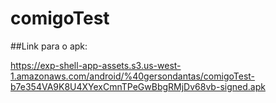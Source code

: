 # comigoTest


##Link para o apk: 

https://exp-shell-app-assets.s3.us-west-1.amazonaws.com/android/%40gersondantas/comigoTest-b7e354VA9K8U4XYexCmnTPeGwBbgRMjDv68vb-signed.apk

